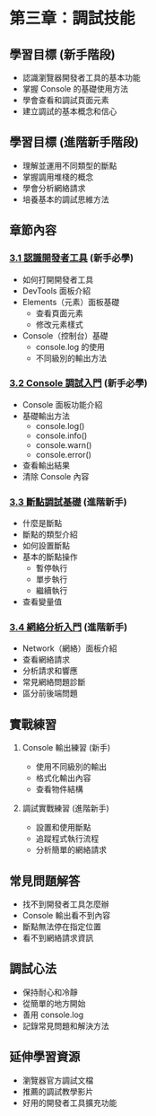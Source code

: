 # 第三章：調試技能

## 學習目標 (新手階段)
- 認識瀏覽器開發者工具的基本功能
- 掌握 Console 的基礎使用方法
- 學會查看和調試頁面元素
- 建立調試的基本概念和信心

## 學習目標 (進階新手階段)
- 理解並運用不同類型的斷點
- 掌握調用堆棧的概念
- 學會分析網絡請求
- 培養基本的調試思維方法

## 章節內容

### [3.1 認識開發者工具](3-1.md) (新手必學)
- 如何打開開發者工具
- DevTools 面板介紹
- Elements（元素）面板基礎
  - 查看頁面元素
  - 修改元素樣式
- Console（控制台）基礎
  - console.log 的使用
  - 不同級別的輸出方法

### [3.2 Console 調試入門](3-2.md) (新手必學)
- Console 面板功能介紹
- 基礎輸出方法
  - console.log()
  - console.info()
  - console.warn()
  - console.error()
- 查看輸出結果
- 清除 Console 內容

### [3.3 斷點調試基礎](3-3.md) (進階新手)
- 什麼是斷點
- 斷點的類型介紹
- 如何設置斷點
- 基本的斷點操作
  - 暫停執行
  - 單步執行
  - 繼續執行
- 查看變量值

### [3.4 網絡分析入門](3-4.md) (進階新手)
- Network（網絡）面板介紹
- 查看網絡請求
- 分析請求和響應
- 常見網絡問題診斷
- 區分前後端問題

## 實戰練習
1. Console 輸出練習 (新手)
   - 使用不同級別的輸出
   - 格式化輸出內容
   - 查看物件結構

2. 調試實戰練習 (進階新手)
   - 設置和使用斷點
   - 追蹤程式執行流程
   - 分析簡單的網絡請求

## 常見問題解答
- 找不到開發者工具怎麼辦
- Console 輸出看不到內容
- 斷點無法停在指定位置
- 看不到網絡請求資訊

## 調試心法
- 保持耐心和冷靜
- 從簡單的地方開始
- 善用 console.log
- 記錄常見問題和解決方法

## 延伸學習資源
- 瀏覽器官方調試文檔
- 推薦的調試教學影片
- 好用的開發者工具擴充功能